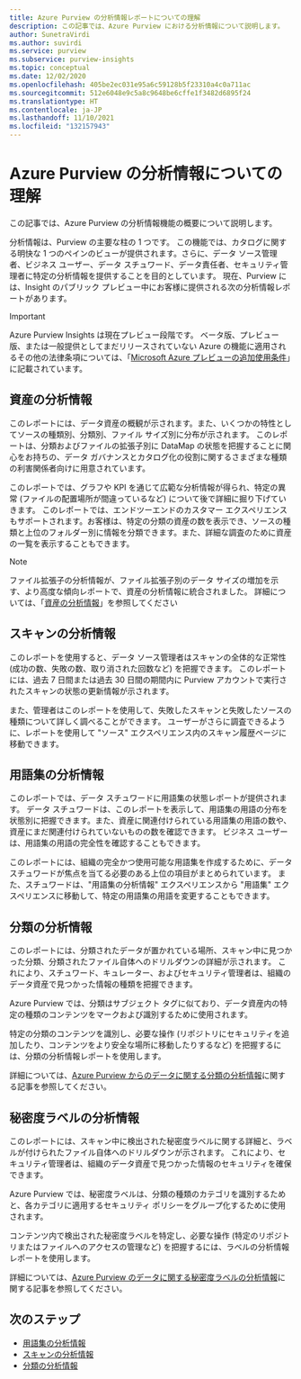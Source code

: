 ```yaml
---
title: Azure Purview の分析情報レポートについての理解
description: この記事では、Azure Purview における分析情報について説明します。
author: SunetraVirdi
ms.author: suvirdi
ms.service: purview
ms.subservice: purview-insights
ms.topic: conceptual
ms.date: 12/02/2020
ms.openlocfilehash: 405be2ec031e95a6c59128b5f23310a4c0a711ac
ms.sourcegitcommit: 512e6048e9c5a8c9648be6cffe1f3482d6895f24
ms.translationtype: HT
ms.contentlocale: ja-JP
ms.lasthandoff: 11/10/2021
ms.locfileid: "132157943"
---
```

# <a name="understand-insights-in-azure-purview"></a>Azure Purview の分析情報についての理解

この記事では、Azure Purview の分析情報機能の概要について説明します。

分析情報は、Purview の主要な柱の 1 つです。 この機能では、カタログに関する明快な 1 つのペインのビューが提供されます。さらに、データ ソース管理者、ビジネス ユーザー、データ スチュワード、データ責任者、セキュリティ管理者に特定の分析情報を提供することを目的としています。 現在、Purview には、Insight のパブリック プレビュー中にお客様に提供される次の分析情報レポートがあります。

> [!IMPORTANT]
> Azure Purview Insights は現在プレビュー段階です。 ベータ版、プレビュー版、または一般提供としてまだリリースされていない Azure の機能に適用されるその他の法律条項については、「[Microsoft Azure プレビューの追加使用条件](https://azure.microsoft.com/support/legal/preview-supplemental-terms/)」に記載されています。

## <a name="asset-insights"></a>資産の分析情報

このレポートには、データ資産の概観が示されます。また、いくつかの特性としてソースの種類別、分類別、ファイル サイズ別に分布が示されます。 このレポートは、分類およびファイルの拡張子別に DataMap の状態を把握することに関心をお持ちの、データ ガバナンスとカタログ化の役割に関するさまざまな種類の利害関係者向けに用意されています。

このレポートでは、グラフや KPI を通じて広範な分析情報が得られ、特定の異常 (ファイルの配置場所が間違っているなど) について後で詳細に掘り下げていきます。 このレポートでは、エンドツーエンドのカスタマー エクスペリエンスもサポートされます。お客様は、特定の分類の資産の数を表示でき、ソースの種類と上位のフォルダー別に情報を分類できます。また、詳細な調査のために資産の一覧を表示することもできます。

> [!NOTE]
> ファイル拡張子の分析情報が、ファイル拡張子別のデータ サイズの増加を示す、より高度な傾向レポートで、資産の分析情報に統合されました。 詳細については、「[資産の分析情報](asset-insights.md)」を参照してください 
>
>

## <a name="scan-insights"></a>スキャンの分析情報

このレポートを使用すると、データ ソース管理者はスキャンの全体的な正常性 (成功の数、失敗の数、取り消された回数など) を把握できます。 このレポートには、過去 7 日間または過去 30 日間の期間内に Purview アカウントで実行されたスキャンの状態の更新情報が示されます。

また、管理者はこのレポートを使用して、失敗したスキャンと失敗したソースの種類について詳しく調べることができます。 ユーザーがさらに調査できるように、レポートを使用して "ソース" エクスペリエンス内のスキャン履歴ページに移動できます。

## <a name="glossary-insights"></a>用語集の分析情報

このレポートでは、データ スチュワードに用語集の状態レポートが提供されます。 データ スチュワードは、このレポートを表示して、用語集の用語の分布を状態別に把握できます。また、資産に関連付けられている用語集の用語の数や、資産にまだ関連付けられていないものの数を確認できます。 ビジネス ユーザーは、用語集の用語の完全性を確認することもできます。 

このレポートには、組織の完全かつ使用可能な用語集を作成するために、データ スチュワードが焦点を当てる必要のある上位の項目がまとめられています。 また、スチュワードは、"用語集の分析情報" エクスペリエンスから "用語集" エクスペリエンスに移動して、特定の用語集の用語を変更することもできます。

## <a name="classification-insights"></a>分類の分析情報

このレポートには、分類されたデータが置かれている場所、スキャン中に見つかった分類、分類されたファイル自体へのドリルダウンの詳細が示されます。 これにより、スチュワード、キュレーター、およびセキュリティ管理者は、組織のデータ資産で見つかった情報の種類を把握できます。 

Azure Purview では、分類はサブジェクト タグに似ており、データ資産内の特定の種類のコンテンツをマークおよび識別するために使用されます。

特定の分類のコンテンツを識別し、必要な操作 (リポジトリにセキュリティを追加したり、コンテンツをより安全な場所に移動したりするなど) を把握するには、分類の分析情報レポートを使用します。

詳細については、[Azure Purview からのデータに関する分類の分析情報](classification-insights.md)に関する記事を参照してください。

## <a name="sensitivity-labeling-insights"></a>秘密度ラベルの分析情報

このレポートには、スキャン中に検出された秘密度ラベルに関する詳細と、ラベルが付けられたファイル自体へのドリルダウンが示されます。 これにより、セキュリティ管理者は、組織のデータ資産で見つかった情報のセキュリティを確保できます。 

Azure Purview では、秘密度ラベルは、分類の種類のカテゴリを識別するためと、各カテゴリに適用するセキュリティ ポリシーをグループ化するために使用されます。

コンテンツ内で検出された秘密度ラベルを特定し、必要な操作 (特定のリポジトリまたはファイルへのアクセスの管理など) を把握するには、ラベルの分析情報レポートを使用します。

詳細については、[Azure Purview のデータに関する秘密度ラベルの分析情報](sensitivity-insights.md)に関する記事を参照してください。

## <a name="next-steps"></a>次のステップ

* [用語集の分析情報](glossary-insights.md)
* [スキャンの分析情報](scan-insights.md)
* [分類の分析情報](./classification-insights.md)
